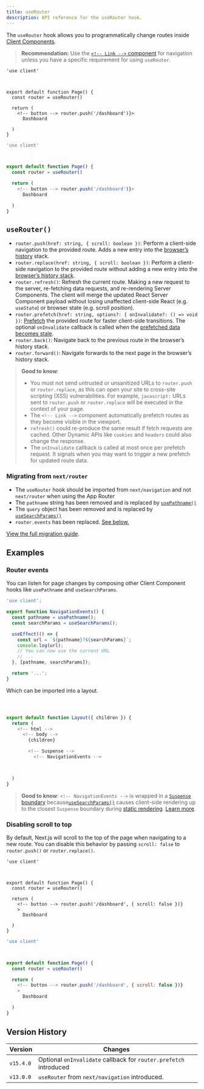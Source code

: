 ```yaml
---
title: useRouter
description: API reference for the useRouter hook.
---
```


The `useRouter` hook allows you to programmatically change routes inside [Client Components](/docs/app/getting-started/server-and-client-components).

> **Recommendation:** Use the [`<!-- Link -->` component](/docs/app/api-reference/components/link) for navigation unless you have a specific requirement for using `useRouter`.

```tsx filename="app/example-client-component.tsx" switcher
'use client'



export default function Page() {
  const router = useRouter()

  return (
    <!-- button --> router.push('/dashboard')}>
      Dashboard

  )
}
```

```jsx filename="app/example-client-component.js" switcher
'use client'



export default function Page() {
  const router = useRouter()

  return (
    <!-- button --> router.push('/dashboard')}>
      Dashboard

  )
}
```

## `useRouter()`

- `router.push(href: string, { scroll: boolean })`: Perform a client-side navigation to the provided route. Adds a new entry into the [browser’s history](https://developer.mozilla.org/docs/Web/API/History_API) stack.
- `router.replace(href: string, { scroll: boolean })`: Perform a client-side navigation to the provided route without adding a new entry into the [browser’s history stack](https://developer.mozilla.org/docs/Web/API/History_API).
- `router.refresh()`: Refresh the current route. Making a new request to the server, re-fetching data requests, and re-rendering Server Components. The client will merge the updated React Server Component payload without losing unaffected client-side React (e.g. `useState`) or browser state (e.g. scroll position).
- `router.prefetch(href: string, options?: { onInvalidate?: () => void })`: [Prefetch](/docs/app/getting-started/linking-and-navigating#prefetching) the provided route for faster client-side transitions. The optional `onInvalidate` callback is called when the [prefetched data becomes stale](/docs/app/guides/prefetching#extending-or-ejecting-link).
- `router.back()`: Navigate back to the previous route in the browser’s history stack.
- `router.forward()`: Navigate forwards to the next page in the browser’s history stack.

> **Good to know**:
>
> - You must not send untrusted or unsanitized URLs to `router.push` or `router.replace`, as this can open your site to cross-site scripting (XSS) vulnerabilities. For example, `javascript:` URLs sent to `router.push` or `router.replace` will be executed in the context of your page.
> - The `<!-- Link -->` component automatically prefetch routes as they become visible in the viewport.
> - `refresh()` could re-produce the same result if fetch requests are cached. Other Dynamic APIs like `cookies` and `headers` could also change the response.
> - The `onInvalidate` callback is called at most once per prefetch request. It signals when you may want to trigger a new prefetch for updated route data.

### Migrating from `next/router`

- The `useRouter` hook should be imported from `next/navigation` and not `next/router` when using the App Router
- The `pathname` string has been removed and is replaced by [`usePathname()`](/docs/app/api-reference/functions/use-pathname)
- The `query` object has been removed and is replaced by [`useSearchParams()`](/docs/app/api-reference/functions/use-search-params)
- `router.events` has been replaced. [See below.](#router-events)

[View the full migration guide](/docs/app/guides/migrating/app-router-migration).

## Examples

### Router events

You can listen for page changes by composing other Client Component hooks like `usePathname` and `useSearchParams`.

```jsx filename="app/components/navigation-events.js"
'use client';

export function NavigationEvents() {
  const pathname = usePathname();
  const searchParams = useSearchParams();

  useEffect(() => {
    const url = `${pathname}?${searchParams}`;
    console.log(url);
    // You can now use the current URL
    // ...
  }, [pathname, searchParams]);

  return '...';
}
```

Which can be imported into a layout.

```jsx filename="app/layout.js" highlight={2,10-12}



export default function Layout({ children }) {
  return (
    <!-- html -->
      <!-- body -->
        {children}

        <!-- Suspense -->
          <!-- NavigationEvents -->



  )
}
```

> **Good to know**: `<!-- NavigationEvents -->` is wrapped in a [`Suspense` boundary](/docs/app/api-reference/file-conventions/loading#examples) because[`useSearchParams()`](/docs/app/api-reference/functions/use-search-params) causes client-side rendering up to the closest `Suspense` boundary during [static rendering](/docs/app/getting-started/partial-prerendering#static-rendering). [Learn more](/docs/app/api-reference/functions/use-search-params#behavior).

### Disabling scroll to top

By default, Next.js will scroll to the top of the page when navigating to a new route. You can disable this behavior by passing `scroll: false` to `router.push()` or `router.replace()`.

```tsx filename="app/example-client-component.tsx" switcher
'use client'



export default function Page() {
  const router = useRouter()

  return (
    <!-- button --> router.push('/dashboard', { scroll: false })}
    >
      Dashboard

  )
}
```

```jsx filename="app/example-client-component.jsx" switcher
'use client'



export default function Page() {
  const router = useRouter()

  return (
    <!-- button --> router.push('/dashboard', { scroll: false })}
    >
      Dashboard

  )
}
```

## Version History

| Version   | Changes                                                           |
| --------- | ----------------------------------------------------------------- |
| `v15.4.0` | Optional `onInvalidate` callback for `router.prefetch` introduced |
| `v13.0.0` | `useRouter` from `next/navigation` introduced.                    |
